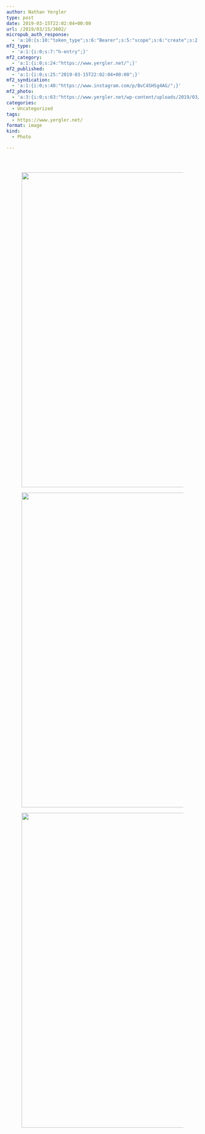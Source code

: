 ```yaml
---
author: Nathan Yergler
type: post
date: 2019-03-15T22:02:04+00:00
url: /2019/03/15/3602/
micropub_auth_response:
  - 'a:10:{s:10:"token_type";s:6:"Bearer";s:5:"scope";s:6:"create";s:2:"me";s:24:"https://www.yergler.net/";s:9:"issued_by";s:51:"https://www.yergler.net/wp-json/indieauth/1.0/token";s:9:"client_id";s:24:"https://ownyourgram.com/";s:11:"client_name";s:11:"OwnYourGram";s:11:"client_icon";s:35:"https://ownyourgram.com/favicon.ico";s:9:"issued_at";i:1548307572;s:4:"user";i:2;s:13:"last_accessed";i:1552689059;}'
mf2_type:
  - 'a:1:{i:0;s:7:"h-entry";}'
mf2_category:
  - 'a:1:{i:0;s:24:"https://www.yergler.net/";}'
mf2_published:
  - 'a:1:{i:0;s:25:"2019-03-15T22:02:04+00:00";}'
mf2_syndication:
  - 'a:1:{i:0;s:40:"https://www.instagram.com/p/BvC4SHSg4AG/";}'
mf2_photo:
  - 'a:3:{i:0;s:63:"https://www.yergler.net/wp-content/uploads/2019/03/igLgV2YM.jpg";i:1;s:63:"https://www.yergler.net/wp-content/uploads/2019/03/igT859Xu.jpg";i:2;s:63:"https://www.yergler.net/wp-content/uploads/2019/03/igTO9G2c.jpg";}'
categories:
  - Uncategorized
tags:
  - https://www.yergler.net/
format: image
kind:
  - Photo

---
```

<section class="response"> <header> </header> 

<div data-carousel-extra='{"blog_id":1,"permalink":"https:\/\/www.yergler.net\/2019\/03\/15\/3602\/"}' id='gallery-35' class='gallery galleryid-3602 gallery-columns-1 gallery-size-large'>
  <figure class='gallery-item'> 
  
  <div class='gallery-icon portrait'>
    <a href='https://www.yergler.net/wp-content/uploads/2019/03/igLgV2YM.jpg'><img width="660" height="825" src="https://www.yergler.net/wp-content/uploads/2019/03/igLgV2YM-819x1024.jpg" class="attachment-large size-large u-photo" alt="" loading="lazy" srcset="https://www.yergler.net/wp-content/uploads/2019/03/igLgV2YM-819x1024.jpg 819w, https://www.yergler.net/wp-content/uploads/2019/03/igLgV2YM-240x300.jpg 240w, https://www.yergler.net/wp-content/uploads/2019/03/igLgV2YM-768x960.jpg 768w, https://www.yergler.net/wp-content/uploads/2019/03/igLgV2YM.jpg 1080w" sizes="(max-width: 660px) 100vw, 660px" data-attachment-id="3603" data-permalink="https://www.yergler.net/2019/03/15/3602/iglgv2ym/" data-orig-file="https://www.yergler.net/wp-content/uploads/2019/03/igLgV2YM.jpg" data-orig-size="1080,1350" data-comments-opened="0" data-image-meta="{&quot;aperture&quot;:&quot;0&quot;,&quot;credit&quot;:&quot;&quot;,&quot;camera&quot;:&quot;&quot;,&quot;caption&quot;:&quot;&quot;,&quot;created_timestamp&quot;:&quot;0&quot;,&quot;copyright&quot;:&quot;&quot;,&quot;focal_length&quot;:&quot;0&quot;,&quot;iso&quot;:&quot;0&quot;,&quot;shutter_speed&quot;:&quot;0&quot;,&quot;title&quot;:&quot;&quot;,&quot;orientation&quot;:&quot;0&quot;}" data-image-title="igLgV2YM" data-image-description="" data-image-caption="" data-medium-file="https://www.yergler.net/wp-content/uploads/2019/03/igLgV2YM-240x300.jpg" data-large-file="https://www.yergler.net/wp-content/uploads/2019/03/igLgV2YM-819x1024.jpg" /></a>
  </div></figure> <figure class='gallery-item'> 
  
  <div class='gallery-icon portrait'>
    <a href='https://www.yergler.net/wp-content/uploads/2019/03/igT859Xu.jpg'><img width="660" height="825" src="https://www.yergler.net/wp-content/uploads/2019/03/igT859Xu-819x1024.jpg" class="attachment-large size-large u-photo" alt="" loading="lazy" srcset="https://www.yergler.net/wp-content/uploads/2019/03/igT859Xu-819x1024.jpg 819w, https://www.yergler.net/wp-content/uploads/2019/03/igT859Xu-240x300.jpg 240w, https://www.yergler.net/wp-content/uploads/2019/03/igT859Xu-768x960.jpg 768w, https://www.yergler.net/wp-content/uploads/2019/03/igT859Xu.jpg 1080w" sizes="(max-width: 660px) 100vw, 660px" data-attachment-id="3604" data-permalink="https://www.yergler.net/2019/03/15/3602/igt859xu/" data-orig-file="https://www.yergler.net/wp-content/uploads/2019/03/igT859Xu.jpg" data-orig-size="1080,1350" data-comments-opened="0" data-image-meta="{&quot;aperture&quot;:&quot;0&quot;,&quot;credit&quot;:&quot;&quot;,&quot;camera&quot;:&quot;&quot;,&quot;caption&quot;:&quot;&quot;,&quot;created_timestamp&quot;:&quot;0&quot;,&quot;copyright&quot;:&quot;&quot;,&quot;focal_length&quot;:&quot;0&quot;,&quot;iso&quot;:&quot;0&quot;,&quot;shutter_speed&quot;:&quot;0&quot;,&quot;title&quot;:&quot;&quot;,&quot;orientation&quot;:&quot;0&quot;}" data-image-title="igT859Xu" data-image-description="" data-image-caption="" data-medium-file="https://www.yergler.net/wp-content/uploads/2019/03/igT859Xu-240x300.jpg" data-large-file="https://www.yergler.net/wp-content/uploads/2019/03/igT859Xu-819x1024.jpg" /></a>
  </div></figure> <figure class='gallery-item'> 
  
  <div class='gallery-icon portrait'>
    <a href='https://www.yergler.net/wp-content/uploads/2019/03/igTO9G2c.jpg'><img width="660" height="825" src="https://www.yergler.net/wp-content/uploads/2019/03/igTO9G2c-819x1024.jpg" class="attachment-large size-large u-photo" alt="" loading="lazy" srcset="https://www.yergler.net/wp-content/uploads/2019/03/igTO9G2c-819x1024.jpg 819w, https://www.yergler.net/wp-content/uploads/2019/03/igTO9G2c-240x300.jpg 240w, https://www.yergler.net/wp-content/uploads/2019/03/igTO9G2c-768x960.jpg 768w, https://www.yergler.net/wp-content/uploads/2019/03/igTO9G2c.jpg 1080w" sizes="(max-width: 660px) 100vw, 660px" data-attachment-id="3605" data-permalink="https://www.yergler.net/2019/03/15/3602/igto9g2c/" data-orig-file="https://www.yergler.net/wp-content/uploads/2019/03/igTO9G2c.jpg" data-orig-size="1080,1350" data-comments-opened="0" data-image-meta="{&quot;aperture&quot;:&quot;0&quot;,&quot;credit&quot;:&quot;&quot;,&quot;camera&quot;:&quot;&quot;,&quot;caption&quot;:&quot;&quot;,&quot;created_timestamp&quot;:&quot;0&quot;,&quot;copyright&quot;:&quot;&quot;,&quot;focal_length&quot;:&quot;0&quot;,&quot;iso&quot;:&quot;0&quot;,&quot;shutter_speed&quot;:&quot;0&quot;,&quot;title&quot;:&quot;&quot;,&quot;orientation&quot;:&quot;0&quot;}" data-image-title="igTO9G2c" data-image-description="" data-image-caption="" data-medium-file="https://www.yergler.net/wp-content/uploads/2019/03/igTO9G2c-240x300.jpg" data-large-file="https://www.yergler.net/wp-content/uploads/2019/03/igTO9G2c-819x1024.jpg" /></a>
  </div></figure>
</div></section>